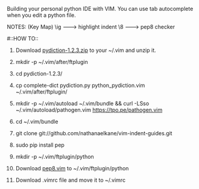 Building your personal python IDE with VIM.
You can use tab autocomplete when you edit a python file.

NOTES: (Key Map)
\ig ---> highlight indent
\8  ---> pep8 checker

#::HOW TO::

1. Download [pydiction-1.2.3.zip](http://www.vim.org/scripts/download_script.php?src_id=21842) to your ~/.vim and unzip it.

2. mkdir -p ~/.vim/after/ftplugin

3. cd pydiction-1.2.3/

4. cp complete-dict pydiction.py python_pydiction.vim ~/.vim/after/ftplugin/

5. mkdir -p ~/.vim/autoload ~/.vim/bundle && curl -LSso ~/.vim/autoload/pathogen.vim https://tpo.pe/pathogen.vim

6. cd ~/.vim/bundle

7. git clone git://github.com/nathanaelkane/vim-indent-guides.git

8. sudo pip install pep

9. mkdir -p  ~/.vim/ftplugin/python  

10. Download [pep8.vim](http://www.vim.org/scripts/download_script.php?src_id=14366) to ~/.vim/ftplugin/python

11. Download .vimrc file and move it to ~/.vimrc
